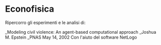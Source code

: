 # Econofisica
Ripercorro gli esperimenti e le analisi di:

_Modeling civil violence: An agent-based computational approach
_Joshua M. Epstein
_PNAS May 14, 2002
Con l'aiuto del software NetLogo
